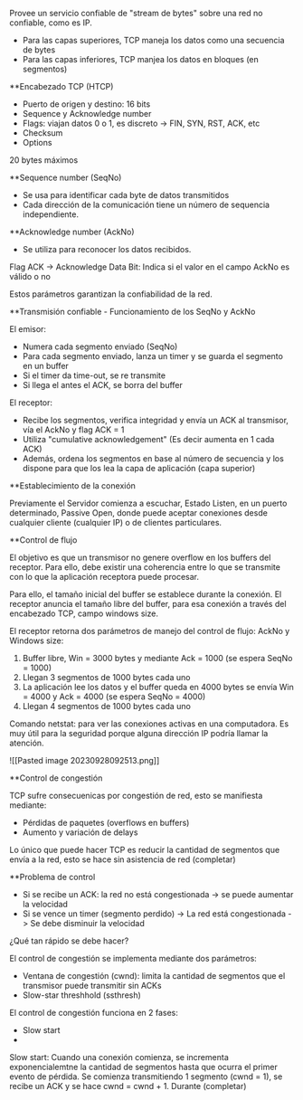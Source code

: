 Provee un servicio confiable de "stream de bytes" sobre una red no confiable, como es IP.

- Para las capas superiores, TCP maneja los datos como una secuencia de bytes
- Para las capas inferiores, TCP manjea los datos en bloques (en segmentos)

**Encabezado TCP (HTCP)

- Puerto de origen y destino: 16 bits
- Sequence y Acknowledge number
- Flags: viajan datos 0 o 1, es discreto -> FIN, SYN, RST, ACK, etc
- Checksum
- Options

20 bytes máximos

**Sequence number (SeqNo)

- Se usa para identificar cada byte de datos transmitidos
- Cada dirección de la comunicación tiene un número de sequencia independiente.

**Acknowledge number (AckNo)
- Se utiliza para reconocer los datos recibidos.

Flag ACK -> Acknowledge Data Bit: Indica si el valor en el campo AckNo es válido o no

Estos parámetros garantizan la confiabilidad de la red.

**Transmisión confiable - Funcionamiento de los SeqNo y AckNo

El emisor:
- Numera cada segmento enviado (SeqNo)
- Para cada segmento enviado, lanza un timer y se guarda el segmento en un buffer
- Si el timer da time-out, se re transmite
- Si llega el antes el ACK, se borra del buffer

El receptor:
- Recibe los segmentos, verifica integridad y envía un ACK al transmisor, vía el AckNo y flag ACK = 1
- Utiliza "cumulative acknowledgement" (Es decir aumenta en 1 cada ACK)
- Además, ordena los segmentos en base al número de secuencia y los dispone para que los lea la capa de aplicación (capa superior)

**Establecimiento de la conexión

Previamente el Servidor comienza a escuchar, Estado Listen, en un puerto determinado, Passive Open, donde puede aceptar conexiones desde cualquier cliente (cualquier IP) o de clientes particulares.

**Control de flujo

El objetivo es que un transmisor no genere overflow en los buffers del receptor. Para ello, debe existir una coherencia entre lo que se transmite con lo que la aplicación receptora puede procesar.

Para ello, el tamaño inicial del buffer se establece durante la conexión. El receptor anuncia el tamaño libre del buffer, para esa conexión a través del encabezado TCP, campo windows size.

El receptor retorna dos parámetros de manejo del control de flujo: AckNo y Windows size:
1. Buffer libre, Win = 3000 bytes y mediante Ack = 1000 (se espera SeqNo = 1000)
2. Llegan 3 segmentos de 1000 bytes cada uno
3. La aplicación lee los datos y el buffer queda en 4000 bytes se envía Win = 4000 y Ack = 4000 (se espera SeqNo = 4000)
4. Llegan 4 segmentos de 1000 bytes cada uno

Comando netstat: para ver las conexiones activas en una computadora. Es muy útil para la seguridad porque alguna dirección IP podría llamar la atención.

![[Pasted image 20230928092513.png]]

**Control de congestión

TCP sufre consecuenicas por congestión de red, esto se manifiesta mediante:
- Pérdidas de paquetes (overflows en buffers)
- Aumento y variación de delays

Lo único que puede hacer TCP es reducir la cantidad de segmentos que envía a la red, esto se hace sin asistencia de red (completar)

**Problema de control

- Si se recibe un ACK: la red no está congestionada -> se puede aumentar la velocidad
- Si se vence un timer (segmento perdido) -> La red está congestionada -> Se debe disminuir la velocidad

¿Qué tan rápido se debe hacer?

El control de congestión se implementa mediante dos parámetros:
- Ventana de congestión (cwnd): limita la cantidad de segmentos que el transmisor puede transmitir sin ACKs
- Slow-star threshhold (ssthresh)

El control de congestión funciona en 2 fases:
- Slow start
- 

Slow start: Cuando una conexión comienza, se incrementa exponencialemtne la cantidad de segmentos hasta que ocurra el primer evento de pérdida. Se comienza transmitiendo 1 segmento (cwnd = 1), se recibe un ACK y se hace cwnd = cwnd + 1. Durante (completar)